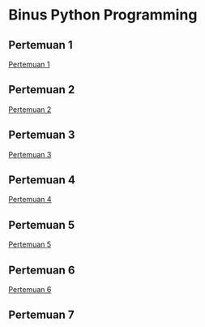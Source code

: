 # Binus Python Programming

## Pertemuan 1
<a href="https://colab.research.google.com/drive/1dBvLlvZKBfkkEq_MCzORCioR9imydV1M?usp=sharing">Pertemuan 1</a>

## Pertemuan 2
<a href="https://colab.research.google.com/drive/1VTUrKAHR8UpUa4tUunes7CdHfmXBUOPt?usp=sharing">Pertemuan 2</a>

## Pertemuan 3
<a href="https://colab.research.google.com/drive/1Oa7pJrngnVK_Qpwyy6UADtc7pjZXCpw7?usp=sharing">Pertemuan 3</a>

## Pertemuan 4
<a href="https://colab.research.google.com/drive/1whtoGRHVKrd2TlEuMipQl7dhq-ikjqdt?usp=sharing">Pertemuan 4</a>

## Pertemuan 5
<a href="https://colab.research.google.com/drive/11EkpTvaurHZm8P8UNwBuu0gXArsmJpzI?usp=sharing">Pertemuan 5</a>

## Pertemuan 6
<a href="https://colab.research.google.com/drive/1lWseBChR2R2XxLbuQ2k2jrT6fDq0i0u4?usp=sharing">Pertemuan 6</a>

## Pertemuan 7

